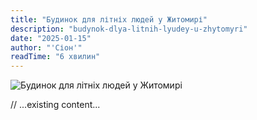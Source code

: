 ```yaml
---
title: "Будинок для літніх людей у Житомирі"
description: "budynok-dlya-litnih-lyudey-u-zhytomyri"
date: "2025-01-15"
author: "'Сіон'"
readTime: "6 хвилин"
---
```


![Будинок для літніх людей у Житомирі](/images/blog-zhytomyr.jpeg)

// ...existing content...
